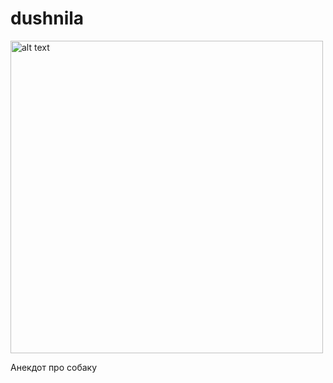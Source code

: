 # dushnila
<img src="https://veterinargid.ru/wp-content/uploads/2019/04/shhenki-labradora.jpg" alt="alt text" title="image Title" width="500"/>
<p>Анекдот про собаку</p>
